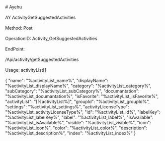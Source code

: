 <br>#     Ayehu</br>
<br>AY ActivityGetSuggestedActivities</br>
<br>Method: Post</br>
<br>OperationID: Activity_GetSuggestedActivities</br>
<br>EndPoint:</br>
<br>/Api/activity/getSuggestedActivities</br>
<br>Usage: activityList[]</br>
<br>{
  "name": "%activityList_name%",
  "displayName": "%activityList_displayName%",
  "category": "%activityList_category%",
  "subCategory": "%activityList_subCategory%",
  "documantation": "%activityList_documantation%",
  "isFavorite": "%activityList_isFavorite%",
  "activityList": "[%activityList%]",
  "groupId": "%activityList_groupId%",
  "settings": "%activityList_settings%",
  "activityLicenseType": "%activityList_activityLicenseType%",
  "id": "%activityList_id%",
  "labelKey": "%activityList_labelKey%",
  "label": "%activityList_label%",
  "isAvailable": "%activityList_isAvailable%",
  "visible": "%activityList_visible%",
  "icon": "%activityList_icon%",
  "color": "%activityList_color%",
  "description": "%activityList_description%",
  "index": "%activityList_index%"
}</br>
